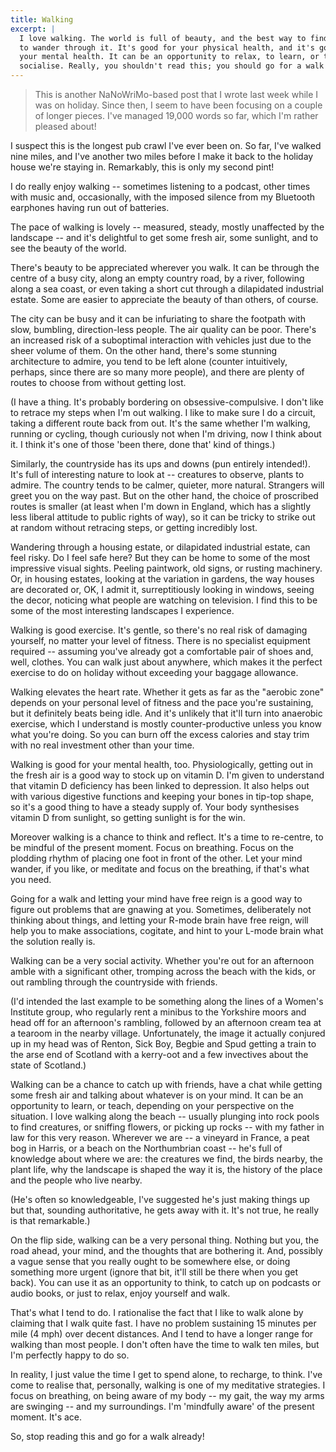 ```yaml
---
title: Walking
excerpt: |
  I love walking. The world is full of beauty, and the best way to find it is
  to wander through it. It's good for your physical health, and it's good for
  your mental health. It can be an opportunity to relax, to learn, or to
  socialise. Really, you shouldn't read this; you should go for a walk instead!
---
```

> This is another NaNoWriMo-based post that I wrote last week while I was on
> holiday. Since then, I seem to have been focusing on a couple of longer
> pieces. I've managed 19,000 words so far, which I'm rather pleased about!

I suspect this is the longest pub crawl I've ever been on. So far, I've walked
nine miles, and I've another two miles before I make it back to the holiday
house we're staying in. Remarkably, this is only my second pint!

I do really enjoy walking -- sometimes listening to a podcast, other times with
music and, occasionally, with the imposed silence from my Bluetooth earphones
having run out of batteries.

The pace of walking is lovely -- measured, steady, mostly unaffected by the
landscape -- and it's delightful to get some fresh air, some sunlight, and to
see the beauty of the world.

There's beauty to be appreciated wherever you walk. It can be through the
centre of a busy city, along an empty country road, by a river, following along
a sea coast, or even taking a short cut through a dilapidated industrial estate.
Some are easier to appreciate the beauty of than others, of course.

The city can be busy and it can be infuriating to share the footpath with slow,
bumbling, direction-less people. The air quality can be poor. There's an
increased risk of a suboptimal interaction with vehicles just due to the sheer
volume of them. On the other hand, there's some stunning architecture to
admire,  you tend to be left alone (counter intuitively, perhaps, since there
are so many more people), and there are plenty of routes to choose from without
getting lost.

(I have a thing. It's probably bordering on obsessive-compulsive. I don't like
to retrace my steps when I'm out walking. I like to make sure I do a circuit,
taking a different route back from out. It's the same whether I'm walking,
running or cycling, though curiously not when I'm driving, now I think about
it. I think it's one of those 'been there, done that' kind of things.)

Similarly, the countryside has its ups and downs (pun entirely intended!). It's
full of interesting nature to look at -- creatures to observe, plants to
admire. The country tends to be calmer, quieter, more natural. Strangers will
greet you on the way past. But on the other hand, the choice of proscribed
routes is smaller (at least when I'm down in England, which has a slightly less
liberal attitude to public rights of way), so it can be tricky to strike out at
random without retracing steps, or getting incredibly lost.

Wandering through a housing estate, or dilapidated industrial estate, can feel
risky. Do I feel safe here? But they can be home to some of the most impressive
visual sights. Peeling paintwork, old signs, or rusting machinery. Or, in
housing estates, looking at the variation in gardens, the way houses are
decorated or, OK, I admit it, surreptitiously looking in windows, seeing the
decor, noticing what people are watching on television. I find this to be some
of the most interesting landscapes I experience.

Walking is good exercise. It's gentle, so there's no real risk of damaging
yourself, no matter your level of fitness. There is no specialist equipment
required -- assuming you've already got a comfortable pair of shoes and, well,
clothes. You can walk just about anywhere, which makes it the perfect exercise
to do on holiday without exceeding your baggage allowance.

Walking elevates the heart rate. Whether it gets as far as the "aerobic zone"
depends on your personal level of fitness and the pace you're sustaining, but
it definitely beats being idle. And it's unlikely that it'll turn into
anaerobic exercise, which I understand is mostly counter-productive unless you
know what you're doing. So you can burn off the excess calories and stay trim
with no real investment other than your time.

Walking is good for your mental health, too. Physiologically, getting out in
the fresh air is a good way to stock up on vitamin D. I'm given to understand
that vitamin D deficiency has been linked to depression. It also helps out with
various digestive functions and keeping your bones in tip-top shape, so it's a
good thing to have a steady supply of. Your body synthesises vitamin D from
sunlight, so getting sunlight is for the win.

Moreover walking is a chance to think and reflect. It's a time to re-centre, to
be mindful of the present moment. Focus on breathing. Focus on the plodding
rhythm of placing one foot in front of the other. Let your mind wander, if you
like, or meditate and focus on the breathing, if that's what you need.

Going for a walk and letting your mind have free reign is a good way to
figure out problems that are gnawing at you. Sometimes, deliberately not
thinking about things, and letting your R-mode brain have free reign, will help
you to make associations, cogitate, and hint to your L-mode brain what the
solution really is.

Walking can be a very social activity. Whether you're out for an afternoon amble
with a significant other, tromping across the beach with the kids, or out
rambling through the countryside with friends.

(I'd intended the last example to be something along the lines of a Women's
Institute group, who regularly rent a minibus to the Yorkshire moors and head
off for an afternoon's rambling, followed by an afternoon cream tea at a
tearoom in the nearby village. Unfortunately, the image it actually conjured up
in my head was of Renton, Sick Boy, Begbie and Spud getting a train to the arse
end of Scotland with a kerry-oot and a few invectives about the state of
Scotland.)

Walking can be a chance to catch up with friends, have a chat while getting
some fresh air and talking about whatever is on your mind. It can be an
opportunity to learn, or teach, depending on your perspective on the situation.
I love walking along the beach -- usually plunging into rock pools to find
creatures, or sniffing flowers, or picking up rocks -- with my father in law
for this very reason. Wherever we are -- a vineyard in France, a peat bog in
Harris, or a beach on the Northumbrian coast -- he's full of knowledge about
where we are: the creatures we find, the birds nearby, the plant life, why
the landscape is shaped the way it is, the history of the place and the
people who live nearby.

(He's often so knowledgeable, I've suggested he's just making things up but
that, sounding authoritative, he gets away with it. It's not true, he really is
that remarkable.)

On the flip side, walking can be a very personal thing. Nothing but you, the
road ahead, your mind, and the thoughts that are bothering it. And, possibly a
vague sense that you really ought to be somewhere else, or doing something more
urgent (ignore that bit, it'll still be there when you get back). You can use
it as an opportunity to think, to catch up on podcasts or audio books, or just
to relax, enjoy yourself and walk.

That's what I tend to do. I rationalise the fact that I like to walk alone by
claiming that I walk quite fast. I have no problem sustaining 15 minutes per
mile (4 mph) over decent distances. And I tend to have a longer range for
walking than most people. I don't often have the time to walk ten miles, but
I'm perfectly happy to do so.

In reality, I just value the time I get to spend alone, to recharge, to think.
I've come to realise that, personally, walking is one of my meditative
strategies. I focus on breathing, on being aware of my body -- my gait, the way
my arms are swinging -- and my surroundings. I'm 'mindfully aware' of the
present moment. It's ace.

So, stop reading this and go for a walk already!
